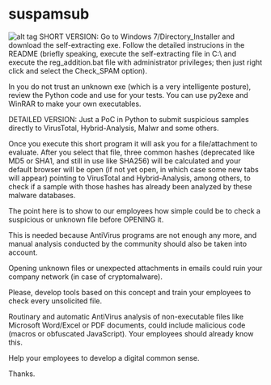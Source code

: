 # suspamsub

![alt tag](Check_Emails_Attachments_EXAMPLE.gif)
SHORT VERSION:
Go to Windows 7/Directory_Installer and download the self-extracting exe. Follow the detailed instrucions in the README (briefly speaking, execute the self-extracting file in C:\ and execute the reg_addition.bat file with administrator privileges; then just right click and select the Check_SPAM option).

In you do not trust an unknown exe (which is a very intelligente posture), review the Python code and use for your tests.
You can use py2exe and WinRAR to make your own executables.


DETAILED VERSION:
Just a PoC in Python to submit suspicious samples directly to VirusTotal, Hybrid-Analysis, Malwr and some others.

Once you execute this short program it will ask you for a file/attachment to evaluate. After you select that file, three common hashes (deprecated like MD5 or SHA1, and still in use like SHA256) will be calculated and your default browser will be open (if not yet open, in which case some new tabs will appear) pointing to VirusTotal and Hybrid-Analysis, among others, to check if a sample with those hashes has already been analyzed by these malware databases.

The point here is to show to our employees how simple could be to check a suspicious or unknown file before OPENING it.

This is needed because AntiVirus programs are not enough any more, and manual analysis conducted by the community should also be taken into account.

Opening unknown files or unexpected attachments in emails could ruin your company network (in case of cryptomalware).

Please, develop tools based on this concept and train your employees to check every unsolicited file. 

Routinary and automatic AntiVirus analysis of non-executable files like Microsoft Word/Excel or PDF documents, could include malicious code (macros or obfuscated JavaScript). Your employees should already know this.

Help your employees to develop a digital common sense.

Thanks.
